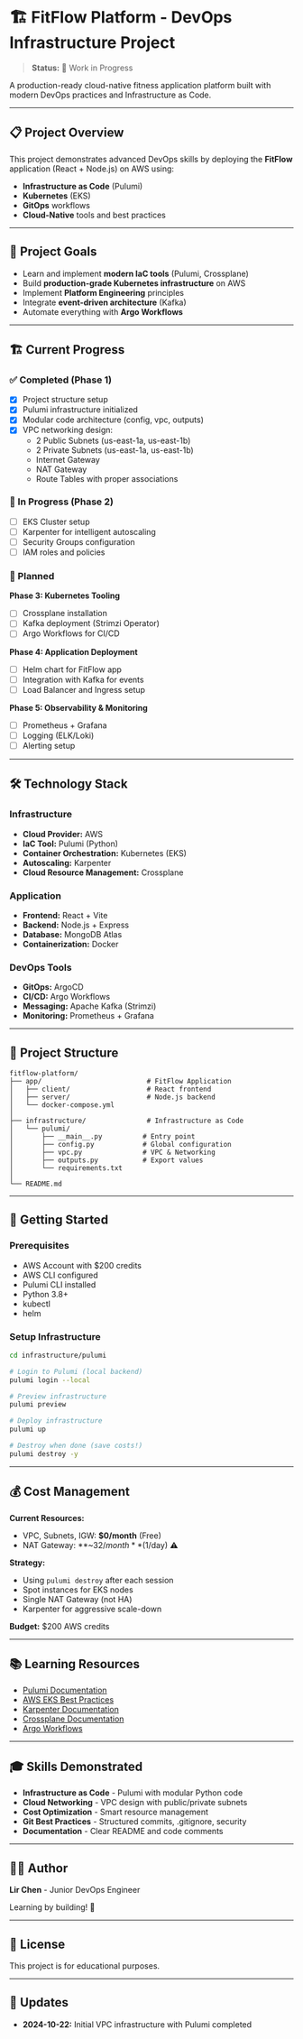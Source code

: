 # 🏗️ FitFlow Platform - DevOps Infrastructure Project

> **Status:** 🚧 Work in Progress

A production-ready cloud-native fitness application platform built with modern DevOps practices and Infrastructure as Code.

---

## 📋 Project Overview

This project demonstrates advanced DevOps skills by deploying the **FitFlow** application (React + Node.js) on AWS using:
- **Infrastructure as Code** (Pulumi)
- **Kubernetes** (EKS)
- **GitOps** workflows
- **Cloud-Native** tools and best practices

---

## 🎯 Project Goals

- Learn and implement **modern IaC tools** (Pulumi, Crossplane)
- Build **production-grade Kubernetes infrastructure** on AWS
- Implement **Platform Engineering** principles
- Integrate **event-driven architecture** (Kafka)
- Automate everything with **Argo Workflows**

---

## 🏗️ Current Progress

### ✅ Completed (Phase 1)

- [x] Project structure setup
- [x] Pulumi infrastructure initialized
- [x] Modular code architecture (config, vpc, outputs)
- [x] VPC networking design:
  - 2 Public Subnets (us-east-1a, us-east-1b)
  - 2 Private Subnets (us-east-1a, us-east-1b)
  - Internet Gateway
  - NAT Gateway
  - Route Tables with proper associations

### 🚧 In Progress (Phase 2)

- [ ] EKS Cluster setup
- [ ] Karpenter for intelligent autoscaling
- [ ] Security Groups configuration
- [ ] IAM roles and policies

### 📅 Planned

**Phase 3: Kubernetes Tooling**
- [ ] Crossplane installation
- [ ] Kafka deployment (Strimzi Operator)
- [ ] Argo Workflows for CI/CD

**Phase 4: Application Deployment**
- [ ] Helm chart for FitFlow app
- [ ] Integration with Kafka for events
- [ ] Load Balancer and Ingress setup

**Phase 5: Observability & Monitoring**
- [ ] Prometheus + Grafana
- [ ] Logging (ELK/Loki)
- [ ] Alerting setup

---

## 🛠️ Technology Stack

### Infrastructure
- **Cloud Provider:** AWS
- **IaC Tool:** Pulumi (Python)
- **Container Orchestration:** Kubernetes (EKS)
- **Autoscaling:** Karpenter
- **Cloud Resource Management:** Crossplane

### Application
- **Frontend:** React + Vite
- **Backend:** Node.js + Express
- **Database:** MongoDB Atlas
- **Containerization:** Docker

### DevOps Tools
- **GitOps:** ArgoCD
- **CI/CD:** Argo Workflows
- **Messaging:** Apache Kafka (Strimzi)
- **Monitoring:** Prometheus + Grafana

---

## 📁 Project Structure
```
fitflow-platform/
├── app/                          # FitFlow Application
│   ├── client/                   # React frontend
│   ├── server/                   # Node.js backend
│   └── docker-compose.yml
│
├── infrastructure/               # Infrastructure as Code
│   └── pulumi/
│       ├── __main__.py          # Entry point
│       ├── config.py            # Global configuration
│       ├── vpc.py               # VPC & Networking
│       ├── outputs.py           # Export values
│       └── requirements.txt
│
└── README.md
```

---

## 🚀 Getting Started

### Prerequisites

- AWS Account with $200 credits
- AWS CLI configured
- Pulumi CLI installed
- Python 3.8+
- kubectl
- helm

### Setup Infrastructure
```bash
cd infrastructure/pulumi

# Login to Pulumi (local backend)
pulumi login --local

# Preview infrastructure
pulumi preview

# Deploy infrastructure
pulumi up

# Destroy when done (save costs!)
pulumi destroy -y
```

---

## 💰 Cost Management

**Current Resources:**
- VPC, Subnets, IGW: **$0/month** (Free)
- NAT Gateway: **~$32/month** ($1/day) ⚠️

**Strategy:**
- Using `pulumi destroy` after each session
- Spot instances for EKS nodes
- Single NAT Gateway (not HA)
- Karpenter for aggressive scale-down

**Budget:** $200 AWS credits

---

## 📚 Learning Resources

- [Pulumi Documentation](https://www.pulumi.com/docs/)
- [AWS EKS Best Practices](https://aws.github.io/aws-eks-best-practices/)
- [Karpenter Documentation](https://karpenter.sh/)
- [Crossplane Documentation](https://crossplane.io/)
- [Argo Workflows](https://argoproj.github.io/workflows/)

---

## 🎓 Skills Demonstrated

- **Infrastructure as Code** - Pulumi with modular Python code
- **Cloud Networking** - VPC design with public/private subnets
- **Cost Optimization** - Smart resource management
- **Git Best Practices** - Structured commits, .gitignore, security
- **Documentation** - Clear README and code comments

---

## 👩‍💻 Author

**Lir Chen** - Junior DevOps Engineer

Learning by building! 🚀

---

## 📝 License

This project is for educational purposes.

---

## 🔄 Updates

- **2024-10-22:** Initial VPC infrastructure with Pulumi completed